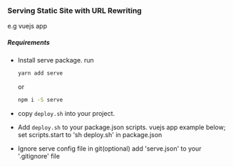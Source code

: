 

### Serving Static Site with URL Rewriting
e.g vuejs app


##### Requirements

- Install serve package.
  run 
  ```sh
  yarn add serve
  ``` 
  or 
  ```sh
  npm i -S serve
  ```

- copy `deploy.sh` into your project.

- Add `deploy.sh` to your package.json scripts.
  vuejs app example below;
  set scripts.start to 'sh deploy.sh' in package.json
  
- Ignore serve config file in git(optional)
   add 'serve.json' to your '.gitignore' file
